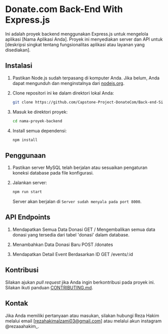 # Donate.com Back-End With Express.js

Ini adalah proyek backend menggunakan Express.js untuk mengelola aplikasi [Nama Aplikasi Anda]. Proyek ini menyediakan server dan API untuk [deskripsi singkat tentang fungsionalitas aplikasi atau layanan yang disediakan].

## Instalasi

1. Pastikan Node.js sudah terpasang di komputer Anda. Jika belum, Anda dapat mengunduh dan menginstalnya dari [nodejs.org](https://nodejs.org/).
2. Clone repositori ini ke dalam direktori lokal Anda:

   ```bash
   git clone https://github.com/Capstone-Project-DonateCom/Back-end-Side.git
   ```

3. Masuk ke direktori proyek:

   ```bash
   cd nama-proyek-backend
   ```

4. Install semua dependensi:

   ```bash
   npm install
   ```

## Penggunaan

1. Pastikan server MySQL telah berjalan atau sesuaikan pengaturan koneksi database pada file konfigurasi.
2. Jalankan server:

   ```bash
   npm run start
   ```

   Server akan berjalan di `Server sudah menyala pada port 8000`.

## API Endpoints

1. Mendapatkan Semua Data Donasi
   GET /
   Mengembalikan semua data donasi yang tersedia dari tabel 'donasi' dalam database.

2. Menambahkan Data Donasi Baru
   POST /donates

3. Mendapatkan Detail Event Berdasarkan ID
   GET /events/:id

## Kontribusi

Silakan ajukan _pull request_ jika Anda ingin berkontribusi pada proyek ini. Silakan ikuti panduan [CONTRIBUTING.md](CONTRIBUTING.md).

## Kontak

Jika Anda memiliki pertanyaan atau masukan, silakan hubungi Reza Hakim melalui email [rezahakimalzami03@gmail.com] atau melalui akun instagram @rezaaahakim\_.
